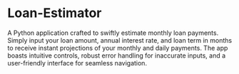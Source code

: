 # Loan-Estimator
A Python application crafted to swiftly estimate monthly loan payments. Simply input your loan amount, annual interest rate, and loan term in months to receive instant projections of your monthly and daily payments. The app boasts intuitive controls, robust error handling for inaccurate inputs, and a user-friendly interface for seamless navigation.
